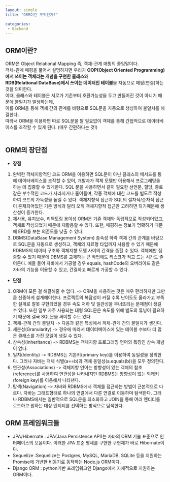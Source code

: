```yaml
---
layout: single
title: "ORM이란 무엇인가?"

categories:
 - Backend
---
```


## ORM이란?
ORM은 Object Relational Mapping 즉, 객체-관계 매핑의 줄임말이다.  <br>
객체-관계 매핑을 풀어서 설명하자면 우리가 **OOP(Object Oriented Programming)에서 쓰이는 객체라는 개념을 구현한 클래스**와 <br>
**RDB(Relational DataBase)에서 쓰이는 데이터인 테이블**을 자동으로 매핑(연결)하는 것을 의미한다. <br>
이때, 클래스와 테이블은 서로가 기존부터 호환가능성을 두고 만들어진 것이 아니기 때문에 불일치가 발생하는데, <br>
이를 ORM을 통해 객체 간의 관계를 바탕으로 SQL문을 자동으로 생성하여 불일치를 해결한다. <br>
따라서 ORM을 이용하면 따로 SQL문을 짤 필요없이 객체를 통해 간접적으로 데이터베이스를 조작할 수 있게 된다. (매우 간편하다는 것!) <br> <br>

## ORM의 장단점
- **장점**
1. 완벽한 객체지향적인 코드
ORM을 이용하면 SQL문이 아닌 클래스의 메서드를 통해 데이터베이스를 조작할 수 있어, 개발자가 객체 모델만 이용해서 프로그래밍을 하는 데 집중할 수 있게한다. SQL 문을 사용하면서 같이 필요한 선언문, 할당, 종료 같은 부수적인 코드가 사라지거나 줄어들며, 각종 객체에 대한 코드를 별도로 작성하여 코드의 가독성을 높일 수 있다. 객체지향적 접근과 SQL의 절차적/순차적 접근이 혼재되어있던 기존 방식과 달리 오직 객체지향적 접근만 고려하면 되기때문에 생산성이 증가한다.
2. 재사용, 유지보수, 리팩토링 용이성
ORM은 기존 객체와 독립적으로 작성되어있고, 객체로 작성되었기 때문에 재활용할 수 있다. 또한, 매핑하는 정보가 명확하기 때문에 ERD를 보는 의존도를 낮출 수 있다.
3. DBMS(DataBase Management System) 종속성 하락
객체 간의 관계를 바탕으로 SQL문을 자동으로 생성하고, 객체의 자료형 타입까지 사용할 수 있기 때문에 RDBMS의 데이터 구조와 객체지향 모델 사이의 간격을 좁힐 수 있다. 객체에만 집중할 수 있기 때문에 DBMS를 교체하는 큰 작업에도 리스크가 적고 드는 시간도 줄어든다. 예들 들어 자바에서 가공할 경우 equals, hashCode의 오버라이드 같은 자바의 기능을 이용할 수 있고, 간결하고 빠르게 가공할 수 있다.
- **단점**
1. ORM이 모든 걸 해결해줄 수 없다. ->
ORM을 사용하는 것은 매우 편리하지만 그만큼 신중하게 설계해야한다. 프로젝트의 복잡성이 커질 수록 난이도도 올라가고 부족한 설계로 잘못 구현되었을 경우 속도 저하 및 일관성을 무너뜨리는 문제점이 생길 수 있다. 또한 일부 자주 사용되는 대형 SQL문은 속도를 위해 별도의 튜닝이 필요하기 때문에 결국 SQL문을 써야할 수도 있다.
2. 객체-관계 간의 불일치 ->
다음과 같은 특성에서 객체-관계 간의 불일치가 생긴다.
3. 세분성(Granularity) ->
경우에 따라서 데이터베이스에 있는 테이블 수보다 더 많은 클래스를 가진 모델이 생길 수 있다.
4. 상속성(Inheritance) ->
RDBMS는 객체지향 프로그래밍 언어의 특징인 상속 개념이 없다.
5. 일치(Identity) ->
RDBMS는 기본키(primary key)를 이용하여 동일성을 정의한다. 그러나 자바는 객체 식별(a==b)과 객체 동일성(a.equals(b))을 모두 정의한다.
6. 연관성(Associations) ->
객체지향 언어는 방향성이 있는 객체의 참조(reference)를 사용하여 연관성을 나타내지만 RDBMS는 방향성이 없는 외래키(foreign key)를 이용해서 나타낸다.
7. 탐색(Navigation) ->
자바와 RDBMS에서 객체를 접근하는 방법이 근본적으로 다르다. 자바는 그래프형태로 하나의 연결에서 다른 연결로 이동하며 탐색한다. 그러나 RDBMS에서는 일반적으로 SQL문을 최소화하고 JOIN을 통해 여러 엔티티를 로드하고 원하는 대상 엔티티를 선택하는 방식으로 탐색한다.

## ORM 프레임워크들
- JPA/Hibernate : JPA(Java Persistence API)는 자바의 ORM 기술 표준으로 인터페이스의 모음이다. 이러한 JPA 표준 명세를 구현한 구현체가 바로 Hibernate이다.
- Sequelize :Sequelize는 Postgres, MySQL, MariaDB, SQLite 등을 지원하는 Promise에 기반한 비동기로 동작하는 Node.js ORM이다.
- Django ORM : python기반 프레임워크인 Django에서 자체적으로 지원하는 ORM이다.
